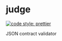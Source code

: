 # judge
[![code style: prettier](https://img.shields.io/badge/code_style-prettier-ff69b4.svg?style=flat-square)](https://github.com/prettier/prettier)

JSON contract validator 
